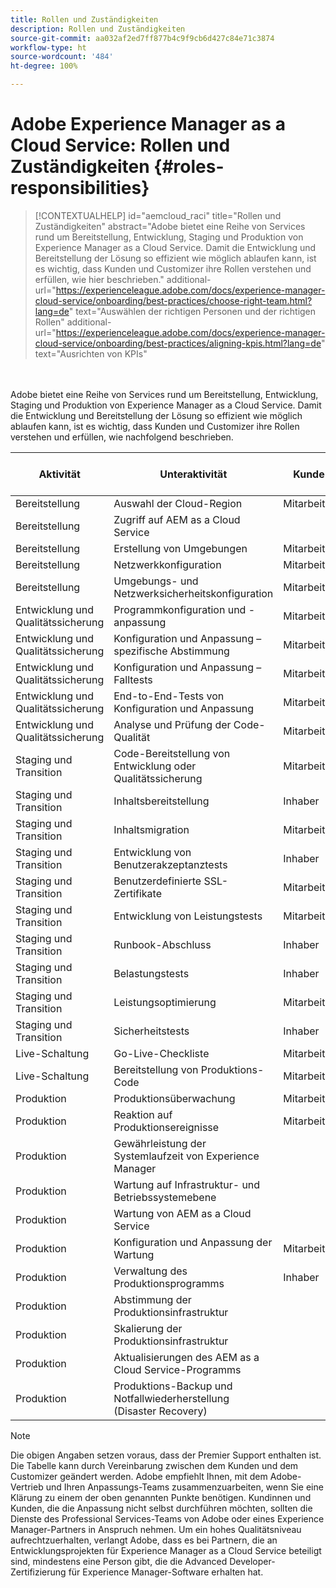 ```yaml
---
title: Rollen und Zuständigkeiten
description: Rollen und Zuständigkeiten
source-git-commit: aa032af2ed7ff877b4c9f9cb6d427c84e71c3874
workflow-type: ht
source-wordcount: '484'
ht-degree: 100%

---
```



# Adobe Experience Manager as a Cloud Service: Rollen und Zuständigkeiten {#roles-responsibilities}

>[!CONTEXTUALHELP]
>id="aemcloud_raci"
>title="Rollen und Zuständigkeiten"
>abstract="Adobe bietet eine Reihe von Services rund um Bereitstellung, Entwicklung, Staging und Produktion von Experience Manager as a Cloud Service. Damit die Entwicklung und Bereitstellung der Lösung so effizient wie möglich ablaufen kann, ist es wichtig, dass Kunden und Customizer ihre Rollen verstehen und erfüllen, wie hier beschrieben."
>additional-url="https://experienceleague.adobe.com/docs/experience-manager-cloud-service/onboarding/best-practices/choose-right-team.html?lang=de" text="Auswählen der richtigen Personen und der richtigen Rollen"
>additional-url="https://experienceleague.adobe.com/docs/experience-manager-cloud-service/onboarding/best-practices/aligning-kpis.html?lang=de" text="Ausrichten von KPIs"

<br></br>
Adobe bietet eine Reihe von Services rund um Bereitstellung, Entwicklung, Staging und Produktion von Experience Manager as a Cloud Service. Damit die Entwicklung und Bereitstellung der Lösung so effizient wie möglich ablaufen kann, ist es wichtig, dass Kunden und Customizer ihre Rollen verstehen und erfüllen, wie nachfolgend beschrieben.


| Aktivität | Unteraktivität | Kunde | Customizer | Adobe | Cloud Manager-Funktionen |
|---------------------------------|-------------------------------------------------------|-------------|-------------|---------|-----------------------------|
| Bereitstellung | Auswahl der Cloud-Region | Mitarbeiter | Inhaber | Advisor | Ja |
| Bereitstellung | Zugriff auf AEM as a Cloud Service |             |             | Inhaber | Ja |
| Bereitstellung | Erstellung von Umgebungen | Mitarbeiter | Inhaber | Advisor | Ja |
| Bereitstellung | Netzwerkkonfiguration | Mitarbeiter | Inhaber | Advisor | Ja |
| Bereitstellung | Umgebungs- und Netzwerksicherheitskonfiguration | Mitarbeiter | Inhaber | Advisor | Ja |
| Entwicklung und Qualitätssicherung | Programmkonfiguration und -anpassung | Mitarbeiter | Inhaber |         |                             |
| Entwicklung und Qualitätssicherung | Konfiguration und Anpassung – spezifische Abstimmung | Mitarbeiter | Inhaber |         |                             |
| Entwicklung und Qualitätssicherung | Konfiguration und Anpassung – Falltests | Mitarbeiter | Inhaber |         |                             |
| Entwicklung und Qualitätssicherung | End-to-End-Tests von Konfiguration und Anpassung | Mitarbeiter | Inhaber |         |                             |
| Entwicklung und Qualitätssicherung | Analyse und Prüfung der Code-Qualität | Mitarbeiter | Inhaber | Advisor | Ja |
| Staging und Transition | Code-Bereitstellung von Entwicklung oder Qualitätssicherung | Mitarbeiter | Inhaber | Advisor | Ja |
| Staging und Transition | Inhaltsbereitstellung | Inhaber | Mitarbeiter |         |                             |
| Staging und Transition | Inhaltsmigration | Mitarbeiter | Inhaber |         |                             |
| Staging und Transition | Entwicklung von Benutzerakzeptanztests | Inhaber | Mitarbeiter |         |                             |
| Staging und Transition | Benutzerdefinierte SSL-Zertifikate | Mitarbeiter | Inhaber | Advisor | Ja |
| Staging und Transition | Entwicklung von Leistungstests | Mitarbeiter | Inhaber |         |                             |
| Staging und Transition | Runbook-Abschluss | Inhaber | Mitarbeiter |         |                             |
| Staging und Transition | Belastungstests | Inhaber |             |         |                             |
| Staging und Transition | Leistungsoptimierung | Mitarbeiter | Inhaber |         |                             |
| Staging und Transition | Sicherheitstests | Inhaber | Mitarbeiter |         |                             |
| Live-Schaltung | Go-Live-Checkliste | Mitarbeiter | Inhaber |         |                             |
| Live-Schaltung | Bereitstellung von Produktions-Code | Mitarbeiter | Inhaber | Advisor | Ja |
| Produktion | Produktionsüberwachung | Mitarbeiter |             | Inhaber |                             |
| Produktion | Reaktion auf Produktionsereignisse | Mitarbeiter | Mitarbeiter | Inhaber |                             |
| Produktion | Gewährleistung der Systemlaufzeit von Experience Manager |             |             | Inhaber |                             |
| Produktion | Wartung auf Infrastruktur- und Betriebssystemebene |             |             | Inhaber |                             |
| Produktion | Wartung von AEM as a Cloud Service |             |             | Inhaber |                             |
| Produktion | Konfiguration und Anpassung der Wartung | Mitarbeiter | Inhaber |         |                             |
| Produktion | Verwaltung des Produktionsprogramms | Inhaber |             |         |                             |
| Produktion | Abstimmung der Produktionsinfrastruktur |             |             | Inhaber |                             |
| Produktion | Skalierung der Produktionsinfrastruktur |             |             | Inhaber |                             |
| Produktion | Aktualisierungen des AEM as a Cloud Service-Programms |             |             | Inhaber |                             |
| Produktion | Produktions-Backup und Notfallwiederherstellung (Disaster Recovery) |             |             | Inhaber |                             |

>[!NOTE]
>
> Die obigen Angaben setzen voraus, dass der Premier Support enthalten ist. Die Tabelle kann durch Vereinbarung zwischen dem Kunden und dem Customizer geändert werden. Adobe empfiehlt Ihnen, mit dem Adobe-Vertrieb und Ihren Anpassungs-Teams zusammenzuarbeiten, wenn Sie eine Klärung zu einem der oben genannten Punkte benötigen.
> Kundinnen und Kunden, die die Anpassung nicht selbst durchführen möchten, sollten die Dienste des Professional Services-Teams von Adobe oder eines Experience Manager-Partners in Anspruch nehmen.
>Um ein hohes Qualitätsniveau aufrechtzuerhalten, verlangt Adobe, dass es bei Partnern, die an Entwicklungsprojekten für Experience Manager as a Cloud Service beteiligt sind, mindestens eine Person gibt, die die Advanced Developer-Zertifizierung für Experience Manager-Software erhalten hat.
